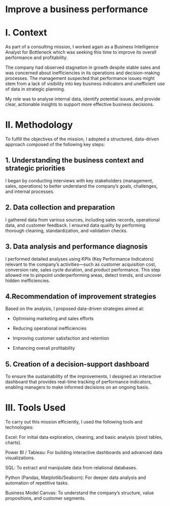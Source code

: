 # Improve a business performance
# I. Context
As part of a consulting mission, I worked again as a Business Intelligence Analyst for Bottleneck which was seeking this time to improve its overall performance and profitability.

The company had observed stagnation in growth despite stable sales and was concerned about inefficiencies in its operations and decision-making processes. The management suspected that performance issues might stem from a lack of visibility into key business indicators and unefficient use of data in strategic planning.

My role was to analyse internal data, identify potential issues, and provide clear, actionable insights to support more effective business decisions.

# II. Methodology
To fulfill the objectives of the mission, I adopted a structured, data-driven approach composed of the following key steps:

## 1. Understanding the business context and strategic priorities
I began by conducting interviews with key stakeholders (management, sales, operations) to better understand the company’s goals, challenges, and internal processes.

## 2. Data collection and preparation
I gathered data from various sources, including sales records, operational data, and customer feedback. I ensured data quality by performing thorough cleaning, standardization, and validation checks.

## 3. Data analysis and performance diagnosis
I performed detailed analyses using KPIs (Key Performance Indicators) relevant to the company’s activities—such as customer acquisition cost, conversion rate, sales cycle duration, and product performance. This step allowed me to pinpoint underperforming areas, detect trends, and uncover hidden inefficiencies.

## 4.Recommendation of improvement strategies
Based on the analysis, I proposed data-driven strategies aimed at:

- Optimising marketing and sales efforts

- Reducing operational inefficiencies

- Improving customer satisfaction and retention

- Enhancing overall profitability

## 5. Creation of a decision-support dashboard
To ensure the sustainability of the improvements, I designed an interactive dashboard that provides real-time tracking of performance indicators, enabling managers to make informed decisions on an ongoing basis.

# III. Tools Used
To carry out this mission efficiently, I used the following tools and technologies:

Excel: For initial data exploration, cleaning, and basic analysis (pivot tables, charts).

Power BI / Tableau: For building interactive dashboards and advanced data visualizations.

SQL: To extract and manipulate data from relational databases.

Python (Pandas, Matplotlib/Seaborn): For deeper data analysis and automation of repetitive tasks.

Business Model Canvas: To understand the company’s structure, value propositions, and customer segments.
